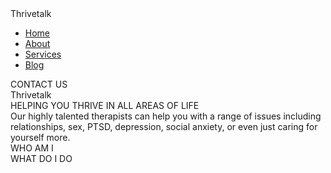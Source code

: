<!DOCTYPE html>
<html lang="en">
<head>
	<meta charset="UTF-8">
	<meta name="viewport" content="width=device-width, initial-scale=1.0">
	<title>Thrivetalk</title>
	<link rel="stylesheet" href="css/Thrivetalk.css">
</head>
<body>
	<section class="">
		<div class="top-section"></div>
		<div class="menu flex">
			<div class="menu__logo">
				Thrivetalk
			</div>
			<div class="menu__items">
				<nav>
					<ul class="flex">
						<li><a href="#" class="menu__items-decoration">Home</a></li>
						<li><a href="#" class="menu__items-decoration">About</a></li>
						<li><a href="#" class="menu__items-decoration">Services</a></li>
						<li><a href="#" class="menu__items-decoration">Blog</a></li>
					</ul>
				</nav>
			</div>
			<div class="menu__contacts flex">
				<div>CONTACT US</div>
			</div>
		</div> <!-- class="menu flex" -->
		<div class="flex">
			<div class="flex text-column">
				<div class="menu__logo">Thrivetalk</div>
				<div>HELPING YOU THRIVE IN ALL AREAS OF LIFE</div>
				<div>Our highly talented therapists can help you with a range of issues including relationships, sex, PTSD, depression, social anxiety, or even just caring for yourself more.</div>
				<div>
					<div>WHO AM I</div>
					<div>WHAT DO I DO</div>
				</div>
			</div>
			<div>
				<div class="im">
					<!-- <img src="img/linkedin-sales-navigator-406825.png" height="750" alt=""> -->
				</div>
			</div>
			<div class="im__mask1"></div>
			<!-- <div class="im_mask2"></div> -->
		</div>
	</section>
	<section>
		<div class="im"></div>
	</section>
</body>
</html>